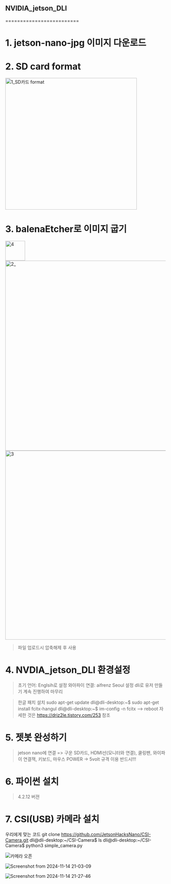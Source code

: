 ## NVIDIA_jetson_DLI
=========================
# 1. jetson-nano-jpg 이미지 다운로드
# 2. SD card format
<img width="413" alt="1_SD카드 format" src="https://github.com/user-attachments/assets/e296ff5f-4bde-4fb5-ae36-1d81e5aab3b0">

# 3. balenaEtcher로 이미지 굽기

<img width="62" alt="4" src="https://github.com/user-attachments/assets/455a255d-3192-4d2d-a368-cb514a6b31c4">
<img width="596" alt="2_" src="https://github.com/user-attachments/assets/bf5eadf3-d53c-4796-9317-5d2358483db3">

<img width="593" alt="3" src="https://github.com/user-attachments/assets/5346d442-da67-4a86-9918-29a99c6f62ef">

> 파일 업로드시 압축해제 후 사용

# 4. NVDIA_jetson_DLI 환경설정
> 초기 언어: Englsih로 설정
> 와아파이 연결: aifrenz
> Seoul 설정
> dli로 유저 만들기
> 계속 진행하여 마무리

> 한글 패치 설치
> sudo apt-get update
> dli@dli-desktop:~$ sudo apt-get install fcitx-hangul
> dli@dli-desktop:~$ im-config -n fcitx —> reboot
> 자세한 것은 https://driz2le.tistory.com/253 참조


# 5. 젯봇 완성하기
> jetson nano에 연결 => 구운 SD카드, HDMI선(모니터와 연결), 쿨링팬, 와이파이 연결잭, 키보드, 마우스
> POWER -> 5volt 규격 이용 반드시!!!

# 6. 파이썬 설치
> 4.2.12 버젼

# 7. CSI(USB) 카메라 설치



우리에게 맞는 코드
git clone  https://github.com/JetsonHacksNano/CSI-Camera.git
dli@dli-desktop:~/CSI-Camera$ ls
dli@dli-desktop:~/CSI-Camera$ python3 simple_camera.py 



![카메라 오픈](https://github.com/user-attachments/assets/67d7c064-61fc-4f2b-8c32-6d23a553b23a)

![Screenshot from 2024-11-14 21-03-09](https://github.com/user-attachments/assets/3e56c144-e4bc-48ad-9642-7a16b3847787)

![Screenshot from 2024-11-14 21-27-46](https://github.com/user-attachments/assets/19d97c5a-f5a9-4220-a73b-1e375fba33b4)


